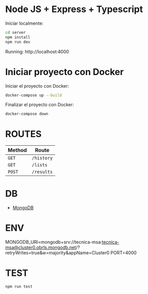 # Node JS + Express + Typescript

Iniciar localmente:

```bash
cd server
npm install
npm run dev
```
Running: http://localhost:4000


# Iniciar proyecto con Docker

Iniciar el proyecto con Docker:

```bash
docker-compose up --build
```

Finalizar el proyecto con Docker:

```bash
docker-compose down
```

# ROUTES

| Method | Route         |
| ------ | ------------- |
| `GET`  | `/history`    |
| `GET`  | `/lists`      |
| `POST` | `/results`    |

# DB

-   [MongoDB](https://www.mongodb.com/)

# ENV

MONGODB_URI=mongodb+srv://tecnica-msa:tecnica-msa@cluster0.obrls.mongodb.net/?retryWrites=true&w=majority&appName=Cluster0
PORT=4000

# TEST

```bash
npm run test
```

